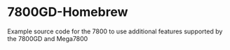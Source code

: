 # 7800GD-Homebrew
Example source code for the 7800 to use additional features supported by the 7800GD and Mega7800
